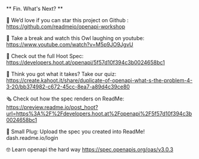 ** Fin. What's Next? **

💫 We’d love if you can star this project on Github : https://github.com/readmeio/openapi-workshop

🦉 Take a break and watch this Owl laughing on youtube: https://www.youtube.com/watch?v=M5p9JO9JgvU

📄 Check out the full Hoot Spec: https://developers.hoot.at/openapi/5f57d10f394c3b0024658bc1

🧪 Think you got what it takes? Take our quiz: https://create.kahoot.it/share/duplicate-of-openapi-what-s-the-problem-4-3-20/bb374982-c672-45cc-8ea7-a89d4c39ce80

🗞 Check out how the spec renders on ReadMe: https://preview.readme.io/post_hoot?url=https%3A%2F%2Fdevelopers.hoot.at%2Fopenapi%2F5f57d10f394c3b0024658bc1

🔌 Small Plug: Upload the spec you created into ReadMe! dash.readme.io/login

🤓 Learn openapi the hard way
https://spec.openapis.org/oas/v3.0.3


